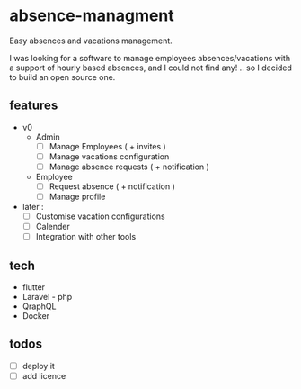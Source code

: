 # absence-managment
Easy absences and vacations management. 

I was looking for a software to manage employees absences/vacations with a support of hourly based absences, and I could not find any! .. so I decided to build an open source one. 

## features 
- v0
  - Admin
    - [ ] Manage Employees ( + invites )
    - [ ] Manage vacations configuration  
    - [ ] Manage absence requests ( + notification )
  - Employee
    - [ ] Request absence ( + notification )
    - [ ] Manage profile

- later : 
  - [ ] Customise vacation configurations 
  - [ ] Calender 
  - [ ] Integration with other tools

## tech
- flutter
- Laravel - php
- QraphQL
- Docker

## todos
- [ ] deploy it 
- [ ] add licence 
